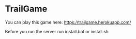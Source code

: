 # TrailGame
You can play this game here: https://trailgame.herokuapp.com/

Before you run the server run install.bat or install.sh
